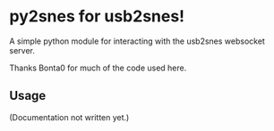 # py2snes for usb2snes!

A simple python module for interacting with the usb2snes websocket server.

Thanks Bonta0 for much of the code used here.

## Usage

(Documentation not written yet.)
